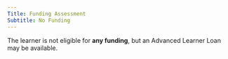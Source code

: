```yaml
---
Title: Funding Assessment
Subtitle: No Funding
---
```


<div class="notification is-light is-danger">
  The learner is not eligible for <strong>any funding</strong>, but an Advanced Learner Loan may be available.
</div>